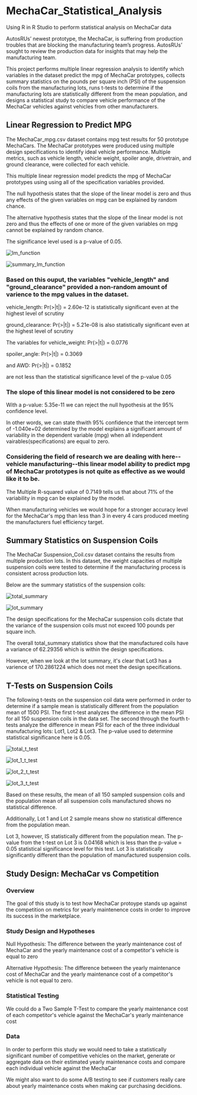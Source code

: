 # MechaCar_Statistical_Analysis
Using R in R Studio to perform statistical analysis on MechaCar data

AutosRUs’ newest prototype, the MechaCar, is suffering from production troubles that are blocking the manufacturing team’s progress. AutosRUs’ sought to review the production data for insights that may help the manufacturing team.

This project performs multiple linear regression analysis to identify which variables in the dataset predict the mpg of MechaCar prototypes, collects summary statistics on the pounds per square inch (PSI) of the suspension coils from the manufacturing lots, runs t-tests to determine if the manufacturing lots are statistically different from the mean population, and designs a statistical study to compare vehicle performance of the MechaCar vehicles against vehicles from other manufacturers. 

## Linear Regression to Predict MPG

The MechaCar_mpg.csv dataset contains mpg test results for 50 prototype MechaCars. The MechaCar prototypes were produced using multiple design specifications to identify ideal vehicle performance. Multiple metrics, such as vehicle length, vehicle weight, spoiler angle, drivetrain, and ground clearance, were collected for each vehicle. 

This multiple linear regression model predicts the mpg of MechaCar prototypes using using all of the specification variables provided. 

The null hypothesis states that the slope of the linear model is zero and thus any effects of the given variables on mpg can be explained by random chance. 

The alternative hypothesis states that the slope of the linear model is not zero and thus the effects of one or more of the given variables on mpg cannot be explained by random chance. 

The significance level used is a p-value of 0.05.

![lm_function](https://github.com/ashleycvirga/MechaCar_Statistical_Analysis/blob/848f4f2114136c29ff32b9ecb6316048ac273984/Resources/lm_function.png)

![summary_lm_function](https://github.com/ashleycvirga/MechaCar_Statistical_Analysis/blob/848f4f2114136c29ff32b9ecb6316048ac273984/Resources/summary_lm_function.png)

### Based on this ouput, the variables "vehicle_length" and "ground_clearance" provided a non-random amount of varience to the mpg values in the dataset.

vehicle_length: Pr(>|t|) = 2.60e-12 is statistically significant even at the highest level of scrutiny

ground_clearance: Pr(>|t|) = 5.21e-08 is also statistically significant even at the highest level of scrutiny 

The variables for vehicle_weight: Pr(>|t|) = 0.0776

spoiler_angle: Pr(>|t|) = 0.3069
                  
and AWD: Pr(>|t|) = 0.1852
              
are not less than the statistical significance level of the p-value 0.05

### The slope of this linear model is not considered to be zero

With a p-value: 5.35e-11 we can reject the null hypothesis at the 95% confidence level.

In other words, we can state thwith 95% confidence that the intercept term of -1.040e+02 determined by the model explains a significant amount of variability in the dependent variable (mpg) when all independent vairables(specifications) are equal to zero.

### Considering the field of research we are dealing with here--vehicle manufacturing--this linear model ability to predict mpg of MechaCar prototypes is not quite as effective as we would like it to be.

The Multiple R-squared value of 0.7149 tells us that about 71% of the variability in mpg can be explained by the model. 

When manufacturing vehicles we would hope for a stronger accuracy level for the MechaCar's mpg than less than 3 in every 4 cars produced meeting the manufacturers fuel efficiency target.


## Summary Statistics on Suspension Coils

The MechaCar Suspension_Coil.csv dataset contains the results from multiple production lots. In this dataset, the weight capacities of multiple suspension coils were tested to determine if the manufacturing process is consistent across production lots. 

Below are the summary statistics of the suspension coils:

![total_summary](https://github.com/ashleycvirga/MechaCar_Statistical_Analysis/blob/ebe95a927cbb93fa0f2e82f29ae8c90efa7e66e9/Resources/total_summary.png)

![lot_summary](https://github.com/ashleycvirga/MechaCar_Statistical_Analysis/blob/ebe95a927cbb93fa0f2e82f29ae8c90efa7e66e9/Resources/lot_summary.png)

The design specifications for the MechaCar suspension coils dictate that the variance of the suspension coils must not exceed 100 pounds per square inch.

The overall total_summary statistics show that the manufactured coils have a variance of 62.29356 which is within the design specifications.

However, when we look at the lot summary, it's clear that Lot3 has a varience of 170.2861224 which does not meet the design specifications.


## T-Tests on Suspension Coils

The following t-tests on the suspension coil data were performed in order to determine if a sample mean is statistically different from the population mean of 1500 PSI. The first t-test analyzes the difference in the mean PSI for all 150 suspension coils in the data set. The second through the fourth t-tests analyze the difference in mean PSI for each of the three individual manufacturing lots: Lot1, Lot2 & Lot3. The p-value used to determine statistical significance here is 0.05.

![total_t_test](https://github.com/ashleycvirga/MechaCar_Statistical_Analysis/blob/41568c425df94503ed62c0b620f9295ffba2c940/Resources/total_t_test.png)


![lot_1_t_test](https://github.com/ashleycvirga/MechaCar_Statistical_Analysis/blob/41568c425df94503ed62c0b620f9295ffba2c940/Resources/lot_1_t_test.png)


![lot_2_t_test](https://github.com/ashleycvirga/MechaCar_Statistical_Analysis/blob/41568c425df94503ed62c0b620f9295ffba2c940/Resources/lot_2_t_test.png)


![lot_3_t_test](https://github.com/ashleycvirga/MechaCar_Statistical_Analysis/blob/41568c425df94503ed62c0b620f9295ffba2c940/Resources/lot_3_t_test.png)

Based on these results, the mean of all 150 sampled suspension coils and the population mean of all suspension coils manufactured shows no statistical difference.

Additionally, Lot 1 and Lot 2 sample means show no statistical difference from the population mean.

Lot 3, however, IS statistically different from the population mean. The p-value from the t-test on Lot 3 is  0.04168 which is less than the p-value = 0.05 statistical significance level for this test. Lot 3 is statistically significantly different than the population of manufactured suspension coils.


## Study Design: MechaCar vs Competition

### Overview

The goal of this study is to test how MechaCar protoype stands up against the competition on metrics for yearly maintenence costs in order to improve its success in the marketplace. 

### Study Design and Hypotheses

Null Hypothesis: The difference between the yearly maintenance cost of MechaCar and  the yearly maintenance cost of a competitor's vehicle is equal to zero

Alternative Hypothesis: The difference between the yearly maintenance cost of MechaCar and  the yearly maintenance cost of a competitor's vehicle is not equal to zero.

### Statistical Testing

We could do a Two Sample T-Test to compare the yearly maintenance cost of each competitor's vehicle against the MechaCar's yearly maintenance cost

### Data

In order to perform this study we would need to take a statistically significant number of competitive vehicles on the market, generate or aggregate data on their estimated yearly maintenance costs and compare each individual vehicle against the MechaCar

We might also want to do some A/B testing to see if customers really care about yearly maintenance costs when making car purchasing decidions.



